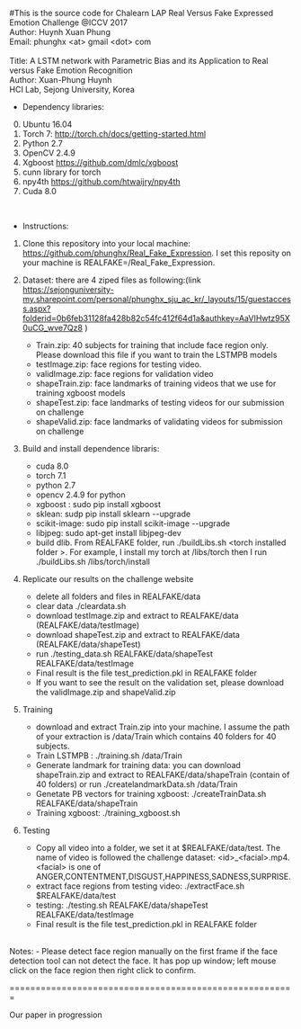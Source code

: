 #This is the source code for Chalearn LAP Real Versus Fake Expressed Emotion Challenge @ICCV 2017 </br>
Author: Huynh Xuan Phung </br>
Email: phunghx 	&lt;at&gt; gmail &lt;dot&gt; com </br>
</br>
Title: A LSTM network with Parametric Bias and its Application to Real versus Fake Emotion Recognition </br>
Author: Xuan-Phung Huynh </br>
HCI Lab, Sejong University, Korea </br>


* Dependency libraries: 
0. Ubuntu 16.04
1. Torch 7: http://torch.ch/docs/getting-started.html
2. Python 2.7
3. OpenCV 2.4.9
4. Xgboost https://github.com/dmlc/xgboost
5. cunn library for torch
6. npy4th https://github.com/htwaijry/npy4th
7. Cuda 8.0
</br>

* Instructions:

1. Clone this repository into your local machine: https://github.com/phunghx/Real_Fake_Expression. I set this reposity on your machine is REALFAKE=/Real_Fake_Expression. 
2. Dataset: there are 4 ziped files as following:(link https://sejonguniversity-my.sharepoint.com/personal/phunghx_sju_ac_kr/_layouts/15/guestaccess.aspx?folderid=0b6feb31128fa428b82c54fc412f64d1a&authkey=AaVIHwtz95X0uCG_wve7Qz8 )
	- Train.zip: 40 subjects for training that include face region  only. Please download this file if you want to train the LSTMPB models
	- testImage.zip: face regions for testing video.
	- validImage.zip: face regions for validation video
	- shapeTrain.zip: face landmarks of training videos that we use for training xgboost models
	- shapeTest.zip: face landmarks of testing videos for our submission on challenge
	- shapeValid.zip: face landmarks of validating videos for submission on challenge

3. Build and install dependence libraris:
	- cuda 8.0
	- torch 7.1
	- python 2.7
	- opencv 2.4.9 for python
	- xgboost : sudo pip install xgboost
	- sklean: sudp pip install sklearn --upgrade
	- scikit-image: sudo pip install scikit-image --upgrade
	- libjpeg: sudo apt-get install libjpeg-dev
	- build dlib. From REALFAKE folder, run ./buildLibs.sh &lt;torch installed folder &gt;. For example, I install my torch at /libs/torch then I run ./buildLibs.sh /libs/torch/install

4. Replicate our results on the challenge website
	- delete all folders and files in REALFAKE/data
	- clear data ./cleardata.sh
	- download testImage.zip and extract to REALFAKE/data (REALFAKE/data/testImage)
	- download shapeTest.zip and extract to REALFAKE/data (REALFAKE/data/shapeTest)
	- run ./testing_data.sh REALFAKE/data/shapeTest REALFAKE/data/testImage
	- Final result is the file test_prediction.pkl in REALFAKE folder
	- If you want to see the result on the validation set, please download the validImage.zip and shapeValid.zip

5. Training
	- download and extract Train.zip into your machine. I assume the path of your extraction is /data/Train which contains 40 folders for 40 subjects.
	- Train LSTMPB : ./training.sh /data/Train
	- Generate landmark for training data: you can download shapeTrain.zip and extract to REALFAKE/data/shapeTrain (contain of 40 folders) or run ./createlandmarkData.sh /data/Train
	- Genetate PB vectors for training xgboost: ./createTrainData.sh REALFAKE/data/shapeTrain
	- Training xgboost: ./training_xgboost.sh

6. Testing

	- Copy all video into a folder, we set it at $REALFAKE/data/test. The name of video is followed the challenge dataset: &lt;id&gt;_&lt;facial&gt;.mp4. &lt;facial&gt; is one of ANGER,CONTENTMENT,DISGUST,HAPPINESS,SADNESS,SURPRISE.
	- extract face regions from testing video: ./extractFace.sh  $REALFAKE/data/test
	- testing: ./testing.sh REALFAKE/data/shapeTest REALFAKE/data/testImage
	- Final result is the file test_prediction.pkl in REALFAKE folder

</br>
Notes:
- Please detect face region manually on the first frame if the face detection tool can not detect the face. It has pop up window; left mouse click on the face region then right click to confirm.

=======================================================
</br>

Our paper in progression
</br>






